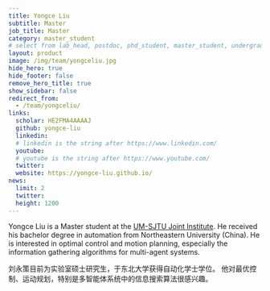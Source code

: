 ```yaml
---
title: Yongce Liu
subtitle: Master
job_title: Master
category: master_student
# select from lab_head, postdoc, phd_student, master_student, undergraduate, staff, visitor, intern
layout: product
image: /img/team/yongceliu.jpg
hide_hero: true
hide_footer: false
remove_hero_title: true
show_sidebar: false
redirect_from:
  - /team/yongceliu/
links:
  scholar: HE2FMA4AAAAJ
  github: yongce-liu
  linkedin: 
  # linkedin is the string after https://www.linkedin.com/
  youtube: 
  # youtube is the string after https://www.youtube.com/
  twitter: 
  website: https://yongce-liu.github.io/
news:
  limit: 2
  twitter: 
  height: 1200
---
```


Yongce Liu is a Master student at the [UM-SJTU Joint Institute]((https://www.ji.sjtu.edu.cn/)).
He received his bachelor degree in automation from Northeastern University (China).
He is interested in optimal control and motion planning, especially the information gathering algorithms for multi-agent systems.

刘永策目前为实验室硕士研究生，于东北大学获得自动化学士学位。
他对最优控制、运动规划，特别是多智能体系统中的信息搜索算法很感兴趣。